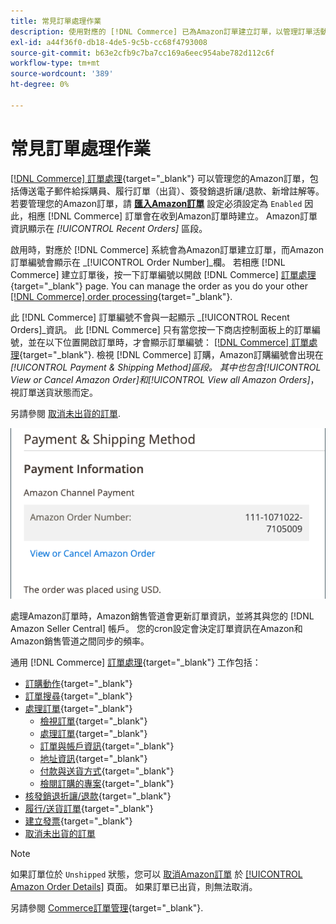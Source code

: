 ```yaml
---
title: 常見訂單處理作業
description: 使用對應的 [!DNL Commerce] 已為Amazon訂單建立訂單，以管理訂單活動與處理 [!UICONTROL Commerce] 管理員。
exl-id: a44f36f0-db18-4de5-9c5b-cc68f4793008
source-git-commit: b63e2cfb9c7ba7cc169a6eec954abe782d112c6f
workflow-type: tm+mt
source-wordcount: '389'
ht-degree: 0%

---
```


# 常見訂單處理作業

[[!DNL Commerce] 訂單處理](https://docs.magento.com/user-guide/sales/order-processing.html){target="_blank"} 可以管理您的Amazon訂單，包括傳送電子郵件給採購員、履行訂單（出貨）、簽發銷退折讓/退款、新增註解等。 若要管理您的Amazon訂單，請 [**匯入Amazon訂單**](./order-settings.md) 設定必須設定為 `Enabled` 因此，相應 [!DNL Commerce] 訂單會在收到Amazon訂單時建立。 Amazon訂單資訊顯示在 *[!UICONTROL Recent Orders]* 區段。

啟用時，對應於 [!DNL Commerce] 系統會為Amazon訂單建立訂單，而Amazon訂單編號會顯示在 _[!UICONTROL Order Number]_欄。 若相應 [!DNL Commerce] 建立訂單後，按一下訂單編號以開啟 [!DNL Commerce] [訂單處理](https://docs.magento.com/user-guide/sales/order-processing.html){target="_blank"} page. You can manage the order as you do your other [[!DNL Commerce] order processing](https://docs.magento.com/user-guide/sales/order-processing.html){target="_blank"}.

此 [!DNL Commerce] 訂單編號不會與一起顯示 _[!UICONTROL Recent Orders]_資訊。 此 [!DNL Commerce] 只有當您按一下商店控制面板上的訂單編號，並在以下位置開啟訂單時，才會顯示訂單編號： [[!DNL Commerce] 訂單處理](https://docs.magento.com/user-guide/sales/order-processing.html){target="_blank"}. 檢視 [!DNL Commerce] 訂購，Amazon訂購編號會出現在&#x200B;*[!UICONTROL Payment & Shipping Method]*區段。 其中也包含&#x200B;*[!UICONTROL View or Cancel Amazon Order]*和&#x200B;*[!UICONTROL View all Amazon Orders]*，視訂單送貨狀態而定。

另請參閱 [取消未出貨的訂單](./cancel-unshipped-order.md).

![商務訂單中的Amazon訂單資訊](assets/amazon-order-number-payment-info.png)

處理Amazon訂單時，Amazon銷售管道會更新訂單資訊，並將其與您的 [!DNL Amazon Seller Central] 帳戶。 您的cron設定會決定訂單資訊在Amazon和Amazon銷售管道之間同步的頻率。

通用 [!DNL Commerce] [訂單處理](https://docs.magento.com/user-guide/sales/order-processing.html){target="_blank"} 工作包括：

- [訂購動作](https://docs.magento.com/user-guide/sales/order-actions.html){target="_blank"}
- [訂單搜尋](https://docs.magento.com/user-guide/sales/orders-search.html){target="_blank"}
- [處理訂單](https://docs.magento.com/user-guide/sales/order-processing.html){target="_blank"}
   - [檢視訂單](https://docs.magento.com/user-guide/sales/order-processing.html#view-an-order){target="_blank"}
   - [處理訂單](https://docs.magento.com/user-guide/sales/order-processing.html#process-an-order){target="_blank"}
   - [訂單與帳戶資訊](https://docs.magento.com/user-guide/sales/order-processing.html#order-and-account-information){target="_blank"}
   - [地址資訊](https://docs.magento.com/user-guide/sales/order-processing.html#address-information){target="_blank"}
   - [付款與送貨方式](https://docs.magento.com/user-guide/sales/order-processing.html#payment--shipping-method){target="_blank"}
   - [檢閱訂購的專案](https://docs.magento.com/user-guide/sales/order-processing.html#review-items-ordered){target="_blank"}
- [核發銷退折讓/退款](https://docs.magento.com/user-guide/sales/credit-memo-create.html){target="_blank"}
- [履行/送貨訂單](https://docs.magento.com/user-guide/sales/shipments-create.html){target="_blank"}
- [建立發票](https://docs.magento.com/user-guide/sales/invoice-create.html){target="_blank"}
- [取消未出貨的訂單](./cancel-unshipped-order.md)

>[!NOTE]
>
>如果訂單位於 `Unshipped` 狀態，您可以 [取消Amazon訂單](./cancel-unshipped-order.md) 於 [[!UICONTROL Amazon Order Details]](./amazon-order-details.md) 頁面。 如果訂單已出貨，則無法取消。

另請參閱 [Commerce訂單管理](https://docs.magento.com/user-guide/sales/order-management.html){target="_blank"}.
